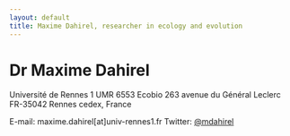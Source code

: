 ```yaml
---
layout: default
title: Maxime Dahirel, researcher in ecology and evolution
---
```


# Dr Maxime Dahirel
Université de Rennes 1
UMR 6553 Ecobio
263 avenue du Général Leclerc
FR-35042 Rennes cedex, France


E-mail: maxime.dahirel[at]univ-rennes1.fr
Twitter: [@mdahirel](href="http://twitter.com/mdahirel")
